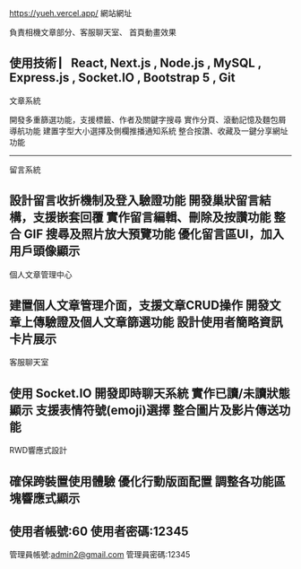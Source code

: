 https://yueh.vercel.app/ 
網站網址

負責相機文章部分、客服聊天室、 首頁動畫效果

使用技術  ▏React, Next.js , Node.js , MySQL , Express.js ,  Socket.IO , Bootstrap 5 , Git 
-----------------------------------------------------------------------------------------------------
文章系統 

開發多重篩選功能，支援標籤、作者及關鍵字搜尋
實作分頁、滾動記憶及麵包屑導航功能
建置字型大小選擇及側欄推播通知系統
整合按讚、收藏及一鍵分享網址功能

------------------------------------------------------------------------------------------------------------------------------------------------------------------------------------
留言系統 

設計留言收折機制及登入驗證功能
開發巢狀留言結構，支援嵌套回覆
實作留言編輯、刪除及按讚功能
整合 GIF 搜尋及照片放大預覽功能
優化留言區UI，加入用戶頭像顯示
------------------------------------------------------------------------------------------------------------------------------------------------------------------------------------

個人文章管理中心 

建置個人文章管理介面，支援文章CRUD操作
開發文章上傳驗證及個人文章篩選功能
設計使用者簡略資訊卡片展示
------------------------------------------------------------------------------------------------------------------------------------------------------------------------------------

客服聊天室

使用 Socket.IO 開發即時聊天系統
實作已讀/未讀狀態顯示
支援表情符號(emoji)選擇
整合圖片及影片傳送功能
------------------------------------------------------------------------------------------------------------------------------------------------------------------------------------

RWD響應式設計

確保跨裝置使用體驗
優化行動版面配置
調整各功能區塊響應式顯示
------------------------------------------------------------------------------------------------------------------------------------------------------------------------------------

使用者帳號:60
使用者密碼:12345
------------------------------------------------------------------------------------------------------------------------------------------------------------------------------------

管理員帳號:admin2@gmail.com
管理員密碼:12345
